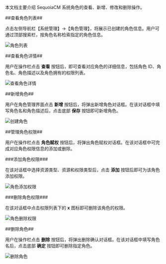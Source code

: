 本文档主要介绍 SequoiaCM 系统角色的查看、新增、修改和删除操作。

##查看角色列表##

点击左侧导航栏【系统管理】->【角色管理】，将展示已创建的角色信息。用户可通过顶部搜索栏，按角色名称检索指定的角色信息。

![角色列表][role_list]

##查看角色详情##

用户在操作栏点击 **查看** 按钮后，即可查看对应角色的详细信息，包括角色 ID、角色名、角色描述以及角色拥有的权限列表。

![查看角色详情][role_detail]

##新增角色##

用户在角色管理界面点击 **新增** 按钮后，将弹出新增角色对话框。在该对话框中填写角色名和角色描述后，点击底部 **保存** 按钮即可新增角色。

![创建角色][role_create]

##管理角色权限##

用户在操作栏点击 **角色赋权** 按钮后，将弹出角色赋权对话框。在该对话框中可完成对应角色权限信息的添加或删除。

###添加角色权限###

在该对话框中选择资源类型、资源和权限类型后，点击 **添加** 按钮后即可为该角色添加权限。

![角色添加权限][role_privilege_add]

###删除角色权限###

在该对话框中点击权限列表下的 **x** 图标即可删除该角色的权限。

![角色删除权限][role_privilege_remove]

##删除角色##

用户在操作栏点击 **删除** 按钮后，将弹出删除确认对话框。在该对话框中填写角色名后，点击底部 **确定** 按钮即可删除指定角色。

![删除角色][role_delete]

[role_list]:Om/Operation/System/role_list.png
[role_detail]:Om/Operation/System/role_detail.png
[role_create]:Om/Operation/System/role_create.png
[role_privilege_add]:Om/Operation/System/role_privilege_add.png
[role_privilege_remove]:Om/Operation/System/role_privilege_remove.png
[role_delete]:Om/Operation/System/role_delete.png